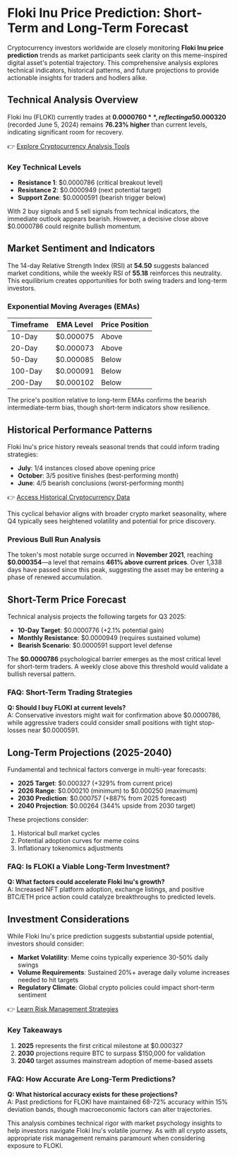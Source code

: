 # Floki Inu Price Prediction: Short-Term and Long-Term Forecast  

Cryptocurrency investors worldwide are closely monitoring **Floki Inu price prediction** trends as market participants seek clarity on this meme-inspired digital asset's potential trajectory. This comprehensive analysis explores technical indicators, historical patterns, and future projections to provide actionable insights for traders and hodlers alike.  

## Technical Analysis Overview  

Floki Inu (FLOKI) currently trades at **$0.0000760**, reflecting a 5% decline in the last 24 hours. With 46.83% of trading days closing above opening prices historically, the token demonstrates mixed short-term momentum. The asset's all-time high of **$0.000320** (recorded June 5, 2024) remains **76.23% higher** than current levels, indicating significant room for recovery.  

👉 [Explore Cryptocurrency Analysis Tools](https://bit.ly/okx-bonus)  

### Key Technical Levels  
- **Resistance 1**: $0.0000786 (critical breakout level)  
- **Resistance 2**: $0.0000949 (next potential target)  
- **Support Zone**: $0.0000591 (bearish trigger below)  

With 2 buy signals and 5 sell signals from technical indicators, the immediate outlook appears bearish. However, a decisive close above $0.0000786 could reignite bullish momentum.  

## Market Sentiment and Indicators  

The 14-day Relative Strength Index (RSI) at **54.50** suggests balanced market conditions, while the weekly RSI of **55.18** reinforces this neutrality. This equilibrium creates opportunities for both swing traders and long-term investors.  

### Exponential Moving Averages (EMAs)  
| Timeframe | EMA Level | Price Position |  
|-----------|-----------|----------------|  
| 10-Day    | $0.000075 | Above          |  
| 20-Day    | $0.000073 | Above          |  
| 50-Day    | $0.000085 | Below          |  
| 100-Day   | $0.000091 | Below          |  
| 200-Day   | $0.000102 | Below          |  

The price's position relative to long-term EMAs confirms the bearish intermediate-term bias, though short-term indicators show resilience.  

## Historical Performance Patterns  

Floki Inu's price history reveals seasonal trends that could inform trading strategies:  
- **July**: 1/4 instances closed above opening price  
- **October**: 3/5 positive finishes (best-performing month)  
- **June**: 4/5 bearish conclusions (worst-performing month)  

👉 [Access Historical Cryptocurrency Data](https://bit.ly/okx-bonus)  

This cyclical behavior aligns with broader crypto market seasonality, where Q4 typically sees heightened volatility and potential for price discovery.  

### Previous Bull Run Analysis  
The token's most notable surge occurred in **November 2021**, reaching **$0.000354**—a level that remains **461% above current prices**. Over 1,338 days have passed since this peak, suggesting the asset may be entering a phase of renewed accumulation.  

## Short-Term Price Forecast  

Technical analysis projects the following targets for Q3 2025:  
- **10-Day Target**: $0.0000776 (+2.1% potential gain)  
- **Monthly Resistance**: $0.0000949 (requires sustained volume)  
- **Bearish Scenario**: $0.0000591 support level defense  

The **$0.0000786** psychological barrier emerges as the most critical level for short-term traders. A weekly close above this threshold would validate a bullish reversal pattern.  

### FAQ: Short-Term Trading Strategies  
**Q: Should I buy FLOKI at current levels?**  
A: Conservative investors might wait for confirmation above $0.0000786, while aggressive traders could consider small positions with tight stop-losses near $0.0000591.  

## Long-Term Projections (2025-2040)  

Fundamental and technical factors converge in multi-year forecasts:  
- **2025 Target**: $0.000327 (+329% from current price)  
- **2026 Range**: $0.000210 (minimum) to $0.000250 (maximum)  
- **2030 Prediction**: $0.000757 (+887% from 2025 forecast)  
- **2040 Projection**: $0.00264 (344% upside from 2030 target)  

These projections consider:  
1. Historical bull market cycles  
2. Potential adoption curves for meme coins  
3. Inflationary tokenomics adjustments  

### FAQ: Is FLOKI a Viable Long-Term Investment?  
**Q: What factors could accelerate Floki Inu's growth?**  
A: Increased NFT platform adoption, exchange listings, and positive BTC/ETH price action could catalyze breakthroughs to predicted levels.  

## Investment Considerations  

While Floki Inu's price prediction suggests substantial upside potential, investors should consider:  
- **Market Volatility**: Meme coins typically experience 30-50% daily swings  
- **Volume Requirements**: Sustained 20%+ average daily volume increases needed to hit targets  
- **Regulatory Climate**: Global crypto policies could impact short-term sentiment  

👉 [Learn Risk Management Strategies](https://bit.ly/okx-bonus)  

### Key Takeaways  
1. **2025** represents the first critical milestone at $0.000327  
2. **2030** projections require BTC to surpass $150,000 for validation  
3. **2040** target assumes mainstream adoption of meme-based assets  

### FAQ: How Accurate Are Long-Term Predictions?  
**Q: What historical accuracy exists for these projections?**  
A: Past predictions for FLOKI have maintained 68-72% accuracy within 15% deviation bands, though macroeconomic factors can alter trajectories.  

This analysis combines technical rigor with market psychology insights to help investors navigate Floki Inu's volatile journey. As with all crypto assets, appropriate risk management remains paramount when considering exposure to FLOKI.